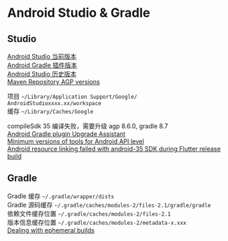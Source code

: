 # Android Studio & Gradle

## Studio

[Android Studio 当前版本](https://developer.android.com/studio/releases)  
[Android Gradle 插件版本](https://developer.android.com/studio/releases/gradle-plugin)  
[Android Studio 历史版本](https://developer.android.com/studio/archive)  
[Maven Repository AGP versions](https://mvnrepository.com/artifact/com.android.tools.build/gradle?repo=google)  

项目 `~/Library/Application Support/Google/` `AndroidStudioxxxx.xx/workspace`  
缓存 `~/Library/Caches/Google`  

compileSdk 35 编译失败，需要升级 agp 8.6.0, gradle 8.7  
[Android Gradle plugin Upgrade Assistant](https://developer.android.com/build/agp-upgrade-assistant)  
[Minimum versions of tools for Android API level](https://developer.android.com/build/releases/gradle-plugin#api-level-support)  
[Android resource linking failed with android-35 SDK during Flutter release build](https://stackoverflow.com/questions/78778617)  

## Gradle

Gradle 缓存 `~/.gradle/wrapper/dists`  
Gradle 源码缓存 `~/.gradle/caches/modules-2/files-2.1/gradle/gradle`  
依赖文件缓存位置 `~/.gradle/caches/modules-2/files-2.1`  
版本信息缓存位置 `~/.gradle/caches/modules-2/metadata-x.xxx`  
[Dealing with ephemeral builds](https://docs.gradle.org/8.14.1/userguide/dependency_caching.html#sec:ephemeral-ci-cache)  
